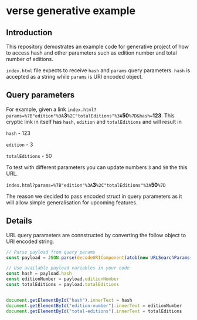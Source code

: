 # verse generative example

## Introduction

This repository demostrates an example code for generative project of how to access hash and other parameters such as edition number and total number of editions.

`index.html` file expects to receive `hash` and `params` query parameters. `hash` is accepted as a string while `params` is URI encoded object.

## Query parameters

For example, given a link `index.html?params=%7B"edition"%3A`**3**`%2C"totalEditions"%3A`**50**`%7D&hash=`**123**. This cryptic link in itself has `hash`, `edition` and `totalEditions` and will result in

`hash` - 123

`edition` - 3

`totalEditions` - 50

To test with different parameters you can update numbers `3` and `50` the this URL.

`index.html?params=%7B"edition"%3A`**3**`%2C"totalEditions"%3A`**50**`%7D`

The reason we decided to pass encoded struct in query parameters as it will allow simple generalisation for upcoming features.

## Details

URL query parameters are connstructed by converting the follow object to URI encoded string.

```js
// Parse payload from query params
const payload = JSON.parse(decodeURIComponent(atob(new URLSearchParams(window.location.search).get("payload") || "")))

// Use available payload variables in your code
const hash = payload.hash
const editionNumber = payload.editionNumber
const totalEditions = payload.totalEditions


document.getElementById("hash").innerText = hash
document.getElementById("edition-number").innerText = editionNumber
document.getElementById("total-editions").innerText = totalEditions
```
